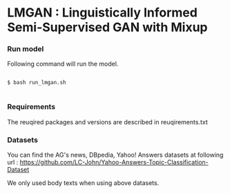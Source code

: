 # LMGAN : Linguistically Informed Semi-Supervised GAN with Mixup

### Run model
Following command will run the model.
<pre>
<code>
$ bash run_lmgan.sh
</code>
</pre>

### Requirements
The reuqired packages and versions are described in reuqirements.txt

### Datasets
You can find the AG's news, DBpedia, Yahoo! Answers datasets at following url :
https://github.com/LC-John/Yahoo-Answers-Topic-Classification-Dataset

We only used body texts when using above datasets. 
